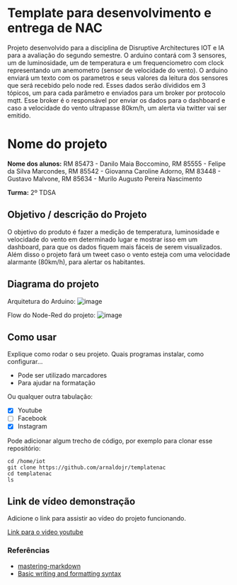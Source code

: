 # Template para desenvolvimento e entrega de NAC

Projeto desenvolvido para a disciplina de Disruptive Architectures IOT e IA para a avaliação do segundo semestre. 
O arduino contará com 3 sensores, um de luminosidade, um de temperatura e um frequenciometro com clock representando um anemometro (sensor de velocidade do vento).
O arduino enviará um texto com os parametros e seus valores da leitura dos sensores que será recebido pelo node red. Esses dados serão dívididos em 3 tópicos, um para cada parâmetro e enviados para um broker por protocolo mqtt. Esse broker é o responsável por enviar os dados para o dashboard e caso a velocidade do vento ultrapasse 80km/h, um alerta via twitter vai ser emitido.

# Nome do projeto

**Nome dos alunos:** 
RM 85473 - Danilo Maia Boccomino,
RM 85555 - Felipe da Silva Marcondes,
RM 85542 - Giovanna Caroline Adorno,
RM 83448 - Gustavo Malvone,
RM 85634 - Murilo Augusto Pereira Nascimento

**Turma:**
2º TDSA

## Objetivo / descrição do Projeto

O objetivo do produto é fazer a medição de temperatura, luminosidade e velocidade do vento em determinado lugar e mostrar isso em um dashboard, para que os dados fiquem mais fáceis de serem visualizados. Além disso o projeto fará um tweet caso o vento esteja com uma velocidade alarmante (80km/h), para alertar os habitantes.

## Diagrama do projeto

Arquitetura do Arduino:
![image](https://user-images.githubusercontent.com/69016130/131044558-5bec95d4-e6f0-44ca-9e0c-e97dbf40808c.png)

Flow do Node-Red do projeto:
![image](https://user-images.githubusercontent.com/69016130/131044571-5203ba5e-192d-4195-a33c-020959a64e27.png)

## Como usar 

Explique como rodar o seu projeto. Quais programas instalar, como configurar... 

* Pode ser utilizado marcadores
* Para ajudar na formatação

Ou qualquer outra tabulação:

- [x] Youtube
- [ ] Facebook 
- [x] Instagram

Pode adicionar algum trecho de código, por exemplo para clonar esse repositório:

    cd /home/iot
    git clone https://github.com/arnaldojr/templatenac
    cd templatenac
    ls


## Link de vídeo demonstração

Adicione o link para assistir ao vídeo do projeto funcionando.

[Link para o video youtube](https://www.youtube.com/watch?v=xva71wynxS0)


### Referências 

* [mastering-markdown](https://guides.github.com/features/mastering-markdown/)
* [Basic writing and formatting syntax](https://docs.github.com/en/github/writing-on-github/getting-started-with-writing-and-formatting-on-github/basic-writing-and-formatting-syntax)
